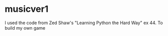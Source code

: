 # musicver1
I used the code from Zed Shaw's "Learning Python the Hard Way" ex 44. To build my own game
